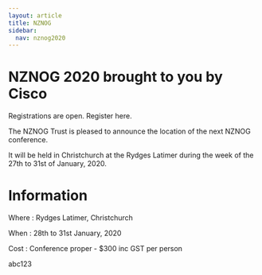 ```yaml
---
layout: article
title: NZNOG
sidebar:
  nav: nznog2020
---
```


# NZNOG 2020 brought to you by Cisco

Registrations are open. Register here.

The NZNOG Trust is pleased to announce the location of the next NZNOG conference.

It will be held in Christchurch at the Rydges Latimer during the week of the 27th to 31st of January, 2020.

# Information

Where : Rydges Latimer, Christchurch

When : 28th to 31st January, 2020

Cost : Conference proper - $300 inc GST per person

abc123
